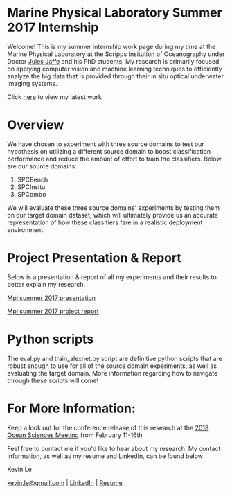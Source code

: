 # Marine Physical Laboratory Summer 2017 Internship
Welcome! This is my summer internship work page during my time at the Marine Physical Laboratory at the Scripps Insitution of Oceanography under Doctor <a href="http://jaffeweb.ucsd.edu/research-projects/scripps-plankton-camera-system/automated-classification/" title="Jules Jaffe" target="_blank">Jules Jaffe</a>  and his PhD students. My research is primarily focused on applying computer vision and machine learning techniques to efficiently analyze the big data that is provided through their in situ optical underwater imaging systems.

Click <a href="https://agu.confex.com/agu/os18/meetingapp.cgi/Paper/324027" title="here" target="_blank">here</a>  to view my latest work

# Overview
We have chosen to experiment with three source domains to test our hypothesis on utilizing a different source domain to boost classification performance and reduce the amount of effort to train the classifiers. Below are our source domains:

1. SPCBench
2. SPCInsitu
3. SPCombo

We will evaluate these three source domains' experiments by testing them on our target domain dataset, which will ultimately provide us an accurate representation of how these classifiers fare in a realistic deployment environment.

# Project Presentation & Report
Below is a presentation & report of all my experiments and their results to better explain my research.

<a href="https://drive.google.com/open?id=1zpgmAP7Rwkx7XLakshjhu5KaIi7n93GAw6CMdR_LlmY" title="Mpl summer 2017 project presentation" target="_blank">Mpl summer 2017 presentation</a> 

<a href="https://drive.google.com/open?id=1bVy-m0P-tk0kNSeu80Bh-uai2X9-ADVZ" title="Mpl summer 2017 project report" target="_blank">Mpl summer 2017 project report</a> 

# Python scripts
The eval.py and train_alexnet.py script are definitive python scripts that are robust enough to use for all of the source domain experiments, as well as evaluating the target domain. More information regarding how to navigate through these scripts will come!

# For More Information:
Keep a look out for the conference release of this research at the  <a href="https://agu.confex.com/agu/os18/preliminaryview.cgi/Paper324027.html" title="2018 Ocean Sciences Meeting" target ="_blank">2018 Ocean Sciences Meeting</a> from February 11-16th


Feel free to contact me if you'd like to hear about my research. My contact information, as well as my resume and LinkedIn, can be found below

Kevin Le

kevin.le@gmail.com | <a href="https://www.linkedin.com/in/ktl014/" title="LinkedIn" target="_blank">LinkedIn</a> | <a href="https://docs.google.com/document/d/e/2PACX-1vSVOGU_fSBwC_LA0aIk_hu0jSubA6_y1tN6tKqEoI8LLcq4JIQEPSOwO-jur-6zsoph5L27kCZr0hQ5/pub" title="Resume" target="_blank">Resume</a>

